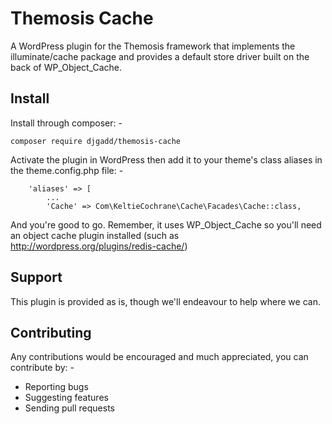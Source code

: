 Themosis Cache
==============

A WordPress plugin for the Themosis framework that implements the illuminate/cache
package and provides a default store driver built on the back of WP_Object_Cache.

Install
-------
Install through composer: -

`composer require djgadd/themosis-cache`

Activate the plugin in WordPress then add it to your theme's class aliases in the theme.config.php file: -

```
    'aliases' => [
	    ...
	    'Cache' => Com\KeltieCochrane\Cache\Facades\Cache::class,
```

And you're good to go. Remember, it uses WP_Object_Cache so you'll need an object cache plugin installed (such as http://wordpress.org/plugins/redis-cache/)

Support
-------
This plugin is provided as is, though we'll endeavour to help where we can.

Contributing
------------
Any contributions would be encouraged and much appreciated, you can contribute by: -

* Reporting bugs
* Suggesting features
* Sending pull requests
